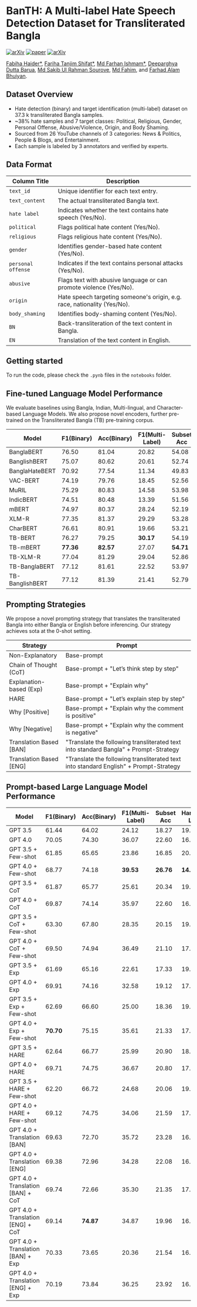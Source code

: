# BanTH: A Multi-label Hate Speech Detection Dataset for Transliterated Bangla

[![arXiv](https://img.shields.io/badge/arXiv-2410.13281-b31b1b.svg?logo=arxiv)](https://arxiv.org/abs/2410.13281)
[![paper](https://img.shields.io/badge/Paper_Status-In--Review-yellow)](https://arxiv.org/abs/2410.13281)
[![arXiv](https://img.shields.io/badge/Code-farhanishmam/BanTH-blue?logo=GitHub)](https://github.com/farhanishmam/BanTH)

[Fabiha Haider*](https://github.com/FabihaHaider),
[Fariha Tanjim Shifat*](https://github.com/fariha6412),
[Md Farhan Ishmam*](https://farhanishmam.github.io/),
[Deeparghya Dutta Barua](https://github.com/arg274), 
[Md Sakib Ul Rahman Sourove](https://github.com/souroveskb), 
[Md Fahim](https://github.com/md-fahim/), and
[Farhad Alam Bhuiyan](https://github.com/pdfarhad).

## Dataset Overview
- Hate detection (binary) and target identification (multi-label) dataset on 37.3 k transliterated Bangla samples.
- ~38% hate samples and 7 target classes: Political, Religious, Gender, Personal Offense, Abusive/Violence, Origin, and Body Shaming.
- Sourced from 26 YouTube channels of 3 categories: News & Politics, People & Blogs, and Entertainment.
- Each sample is labeled by 3 annotators and verified by experts.

## Data Format

| **Column Title**             | **Description**                                  |
|----------------------------|------------------------------------------------|
| `text_id`                  | Unique identifier for each text entry.         |
| `text_content`             | The actual transliterated Bangla text.        |
| `hate label`               | Indicates whether the text contains hate speech (Yes/No). |
| `political`              | Flags political hate content (Yes/No). |
| `religious`          | Flags religious hate content (Yes/No). |
| `gender`                   | Identifies gender-based hate content (Yes/No). |
| `personal offense`         | Indicates if the text contains personal attacks (Yes/No). |
| `abusive`                  | Flags text with abusive language or can promote violence (Yes/No).   |
| `origin`                   | Hate speech targeting someone's origin, e.g. race, nationality (Yes/No).   |
| `body_shaming`             | Identifies body-shaming content (Yes/No).      |
| `BN`   | Back-transliteration of the text content in Bangla. |
| `EN`      | Translation of the text content in English.       |

## Getting started

To run the code, please check the `.pynb` files in the `notebooks` folder.

## Fine-tuned Language Model Performance
We evaluate baselines using Bangla, Indian, Multi-lingual, and Character-based Language Models. We also propose novel encoders, further pre-trained on the Transliterated Bangla (TB) pre-training corpus.

|Model           | F1(Binary) | Acc(Binary) | F1(Multi-Label) | Subset Acc | Hamming Loss |
|-----------------|----------|----------|----------|----------|----------|
| BanglaBERT      | 76.50    | 81.04    | 20.82    | 54.08    | 7.26     |
| BanglishBERT    | 75.07    | 80.62    | 20.61    | 52.74    | 7.42     |
| BanglaHateBERT  | 70.92    | 77.54    | 11.34    | 49.83    | 7.97     |
| VAC-BERT        | 74.19    | 79.76    | 18.45    | 52.56    | 7.50     |
| MuRIL    | 75.29    | 80.83    | 14.58    | 53.98    | 7.55     |
| IndicBERT| 74.51    | 80.48    | 13.39    | 51.56    | 7.88     |
| mBERT    | 74.97    | 80.37    | 28.24    | 52.19    | 7.78     |
| XLM-R    | 77.35    | 81.37    | 29.29    | 53.28    | 7.23     |
| CharBERT  | 76.61    | 80.91    | 19.66    | 53.21    | 7.44     |
| TB-BERT           | 76.27    | 79.25    | **30.17**| 54.19    | **7.18** |
| TB-mBERT          | **77.36**| **82.57**| 27.07    | **54.71**| 7.28     |
| TB-XLM-R          | 77.04    | 81.29    | 29.04    | 52.86    | 7.26     |
| TB-BanglaBERT     | 77.12    | 81.61    | 22.52    | 53.97    | 7.37     |
| TB-BanglishBERT   | 77.12    | 81.39    | 21.41    | 52.79    | 7.42     |

## Prompting Strategies
We propose a novel prompting strategy that translates the transliterated Bangla into either Bangla or English before inferencing. Our strategy achieves sota at the 0-shot setting.

| Strategy               | Prompt                                                                                       |
|-------------------------------|----------------------------------------------------------------------------------------------|
| Non-Explanatory               | Base-prompt                                                                                  |
| Chain of Thought (CoT)        | Base-prompt + "Let’s think step by step"                                                     |
| Explanation-based (Exp)       | Base-prompt + "Explain why"                                                                  |
| HARE                          | Base-prompt + "Let’s explain step by step"                                                   |
| Why [Positive]                | Base-prompt + "Explain why the comment is positive"                                          |
| Why [Negative]                | Base-prompt + "Explain why the comment is negative"                                          |
| Translation Based [BAN]       | "Translate the following transliterated text into standard Bangla" + Prompt-Strategy         |
| Translation Based [ENG]       | "Translate the following transliterated text into standard English" + Prompt-Strategy        |

## Prompt-based Large Language Model Performance
|Model           | F1(Binary) | Acc(Binary) | F1(Multi-Label) | Subset Acc | Hamming Loss |
|----------------------------|----------|----------|----------|----------|----------|
| GPT 3.5                    | 61.44    | 64.02    | 24.12    | 18.27    | 19.77    |
| GPT 4.0                    | 70.05    | 74.30    | 36.07    | 22.60    | 16.91    |
| GPT 3.5 + Few-shot         | 61.85    | 65.65    | 23.86    | 16.85    | 20.36    |
| GPT 4.0 + Few-shot         | 68.77    | 74.18    | **39.53**| **26.76**| **14.16**|
| GPT 3.5 + CoT              | 61.87    | 65.77    | 25.61    | 20.34    | 19.28    |
| GPT 4.0 + CoT              | 69.87    | 74.14    | 35.97    | 22.60    | 16.64    |
| GPT 3.5 + CoT + Few-shot   | 63.30    | 67.80    | 28.35    | 20.15    | 19.15    |
| GPT 4.0 + CoT + Few-shot   | 69.50    | 74.94    | 36.49    | 21.10    | 17.36    |
| GPT 3.5 + Exp              | 61.69    | 65.16    | 22.61    | 17.33    | 19.84    |
| GPT 4.0 + Exp              | 69.91    | 74.16    | 32.58    | 19.12    | 17.94    |
| GPT 3.5 + Exp + Few-shot   | 62.69    | 66.60    | 25.00    | 18.36    | 19.57    |
| GPT 4.0 + Exp + Few-shot   | **70.70**| 75.15    | 35.61    | 21.33    | 17.15    |
| GPT 3.5 + HARE             | 62.64    | 66.77    | 25.99    | 20.90    | 18.94    |
| GPT 4.0 + HARE             | 69.71    | 74.75    | 36.67    | 20.80    | 17.10    |
| GPT 3.5 + HARE + Few-shot  | 62.20    | 66.72    | 24.68    | 20.06    | 19.96    |
| GPT 4.0 + HARE + Few-shot  | 69.12    | 74.75    | 34.06    | 21.59    | 17.37    |
| GPT 4.0 + Translation [BAN]        | 69.63    | 72.70    | 35.72    | 23.28    | 16.73    |
| GPT 4.0 + Translation [ENG]        | 69.38    | 72.96    | 34.28    | 22.08    | 16.91    |
| GPT 4.0 + Translation [BAN] + CoT  | 69.74    | 72.66    | 35.30    | 21.35    | 17.61    |
| GPT 4.0 + Translation [ENG] + CoT  | 69.14    | **74.87**    | 34.87| 19.96    | 16.91    |
| GPT 4.0 + Translation [BAN] + Exp  | 70.33    | 73.65    | 20.36    | 21.54    | 16.46    |
| GPT 4.0 + Translation [ENG] + Exp  | 70.19    | 73.84    | 36.25    | 23.92    | 16.23    |






